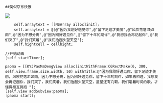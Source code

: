     ##类似京东快报

![](http://upload-images.jianshu.io/upload_images/1151129-c16cf9e5a4991764.JPG?imageMogr2/auto-orient/strip%7CimageView2/2/w/1240)

        self.arraytext = [[NSArray alloc]init];
        self.arraytext = @[@"因为我刚好遇见你",@"留下足迹才美丽",@"风吹花落泪如雨",@"因为不想分离",@"因为刚好遇见你",@"留下十年的期许",@"我想我会再记起你",@"我们哭了",@"我们笑着",@"我们抬起头望天空"];
        self.hightcell = cellhight;

    //开始动画	
    [self startTimer];

    paoma = [[KYJPaoMaDengView alloc]initWithFrame:CGRectMake(0, 300, self.view.frame.size.width, 50) withTitle:@"因为我刚好遇见你，留下足迹才美丽，风吹花落泪如雨，因为不想分离，因为刚好遇见你，留下十年的期许，如果再相遇，我想我会再记起你，我们哭了，我们笑着，我们抬起头望天空，星星还有几颗，我们唱着时间的歌，才懂得相互拥抱 "];
    [self.view addSubview:paoma];
    [paoma start];
